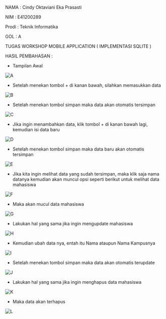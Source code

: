 NAMA  : Cindy Oktaviani Eka Prasasti

NIM   : E41200289

Prodi : Teknik Informatika

GOL   : A

TUGAS WORKSHOP MOBILE APPLICATION ( IMPLEMENTASI SQLITE )

HASIL PEMBAHASAN :

- Tampilan Awal

![A](https://user-images.githubusercontent.com/80673338/138586791-abb4decc-d5e2-4b9a-bd1b-866847cb578f.PNG)

- Setelah menekan tombol + di kanan bawah, silahkan memasukkan data

![B](https://user-images.githubusercontent.com/80673338/138586794-2b30f5ce-445e-47da-8279-29e5f672226c.PNG)

- Setelah menekan tombol simpan maka data akan otomatis tersimpan

![C](https://user-images.githubusercontent.com/80673338/138586798-766f152b-9534-49e5-8794-5e48641095e3.PNG)

- Jika ingin menambahkan data, klik tombol + di kanan bawah lagi, kemudian isi data baru

![D](https://user-images.githubusercontent.com/80673338/138586800-55c4faab-6f95-4028-8218-3827c6315728.PNG)

- Setelah menekan tombol simpan maka data baru akan otomatis tersimpan

![E](https://user-images.githubusercontent.com/80673338/138586806-63502f53-4748-4545-9d1e-c4cf828f3f1b.PNG)

- Jika kita ingin melihat data yang sudah tersimpan, maka klik saja nama datanya kemudian akan muncul opsi seperti berikut untuk melihat data mahasiswa

![F](https://user-images.githubusercontent.com/80673338/138586818-e3cda4e4-c7c3-4067-9aca-9ca2160f68f0.PNG)

- Maka akan mucul data mahasiswa

![G](https://user-images.githubusercontent.com/80673338/138586819-88cef42e-7c54-4414-9057-1ae27e795473.PNG)

- Lakukan hal yang sama jika ingin mengupdate mahasiswa

![H](https://user-images.githubusercontent.com/80673338/138586828-21e48139-1611-42a4-add7-05867e31b373.PNG)

- Kemudian ubah data nya, entah itu Nama ataupun Nama Kampusnya

![I](https://user-images.githubusercontent.com/80673338/138586833-80a18736-596a-4f03-a45e-62a0fc7503ef.PNG)

- Setelah menekan tombol simpan maka data akan otomatis terupdate

![J](https://user-images.githubusercontent.com/80673338/138586840-d0fb7bfa-1ce8-4bca-b193-6a905a79d317.PNG)

- Lakukan hal yang sama jika ingin menghapus data mahasiswa

![K](https://user-images.githubusercontent.com/80673338/138586843-cdb08342-90dd-4814-9294-4bec1a9a8ffc.PNG)

- Maka data akan terhapus

![L](https://user-images.githubusercontent.com/80673338/138586852-b62ec547-c9d3-4940-b421-68ddb2ac6af7.PNG)

































